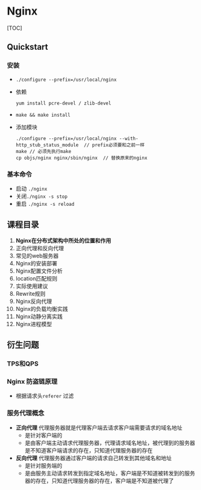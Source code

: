 # Nginx

[TOC]



## Quickstart

### 安装

* `./configure --prefix=/usr/local/nginx`

* 依赖

  ```shell
  yum install pcre-devel / zlib-devel
  ```

* `make && make install `

* 添加模块 

  ```shell
  ./configure --prefix=/usr/local/nginx --with-http_stub_status_module  // prefix必须要和之前一样
  make // 必须先执行make
  cp objs/nginx nginx/sbin/nginx  // 替换原来的nginx
  ```




### 基本命令

* 启动 `./nginx `
* 关闭`./nginx -s stop`
* 重启 `./nginx -s reload`



## 课程目录

1. **Nginx在分布式架构中所处的位置和作用**
2. 正向代理和反向代理
3. 常见的web服务器
4. Nginx的安装部署
5. Nginx配置文件分析
6. location匹配规则
7. 实际使用建议
8. Rewrite规则
9. Nginx反向代理
10. Nginx的负载均衡实践
11. Nginx动静分离实践
12. Nginx进程模型



## 衍生问题

### TPS和QPS

### Nginx 防盗链原理

* 根据请求头`referer` 过滤

### 服务代理概念

* **正向代理** 代理服务器就是代理客户端去请求客户端需要请求的域名地址
  * 是针对客户端的
  * 是由客户端主动请求代理服务器，代理请求域名地址，被代理到的服务器是不知道客户端请求的存在，只知道代理服务器的存在
* **反向代理** 代理服务器通过客户端的请求自己转发到其他域名和地址
  * 是针对服务端的
  * 是由服务主动请求转发到指定域名地址，客户端是不知道被转发到的服务器的存在，只知道代理服务器的存在，客户端是不知道被代理了





